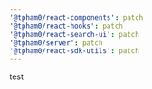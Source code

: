 ```yaml
---
'@tpham0/react-components': patch
'@tpham0/react-hooks': patch
'@tpham0/react-search-ui': patch
'@tpham0/server': patch
'@tpham0/react-sdk-utils': patch
---
```


test
